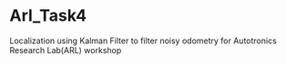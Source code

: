 # Arl_Task4
Localization using Kalman Filter to filter noisy odometry for Autotronics Research Lab(ARL) workshop
